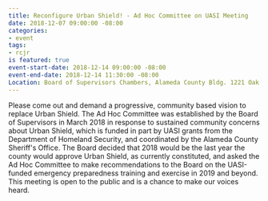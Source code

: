 ```yaml
---
title: Reconfigure Urban Shield! - Ad Hoc Committee on UASI Meeting
date: 2018-12-07 09:00:00 -08:00
categories:
- event
tags:
- rcjr
is featured: true
event-start-date: 2018-12-14 09:00:00 -08:00
event-end-date: 2018-12-14 11:30:00 -08:00
Location: Board of Supervisors Chambers, Alameda County Bldg. 1221 Oak St., Oakland
---
```


Please come out and demand a progressive, community based vision to replace Urban Shield.
The Ad Hoc Committee was established by the Board of Supervisors in March 2018 in response to sustained community concerns about Urban Shield, which is funded in part by UASI grants from the Department of Homeland Security, and coordinated by the Alameda County Sheriff's Office. 
The Board decided that 2018 would be the last year the county would approve Urban Shield, as currently constituted, and asked the Ad Hoc Committee to make recommendations to the Board on the UASI-funded emergency preparedness training and exercise in 2019 and beyond.
This meeting is open to the public and is a chance to make our voices heard.